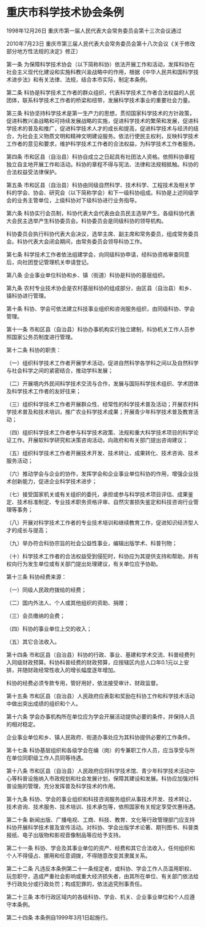 # 重庆市科学技术协会条例

1998年12月26日 重庆市第一届人民代表大会常务委员会第十三次会议通过

2010年7月23日 重庆市第三届人民代表大会常务委员会第十八次会议《关于修改部分地方性法规的决定》修正）

<!-- INFO END -->

第一条 为保障科学技术协会（以下简称科协）依法开展工作和活动，发挥科协在社会主义现代化建设和实施科教兴渝战略中的作用，根据《中华人民共和国科学技术进步法》和有关法律、法规，结合本市实际，制定本条例。

第二条 科协是科学技术工作者的群众组织，代表科学技术工作者合法权益的人民团体，联系科学技术工作者的桥梁和纽带，发展科学技术事业的重要社会力量。

第三条 科协坚持科学技术是第一生产力的思想，贯彻国家科学技术的方针政策，促进科教兴渝战略和可持续发展战略的实施，促进科学技术的繁荣和发展，促进科学技术的普及和推广，促进科学技术人才的成长和提高，促进科学技术与经济的结合，为社会主义物质文明和精神文明建设服务。依法行使民主权利，反映科学技术工作者的意见和要求，维护科学技术工作者的合法权益，为科学技术工作者服务。

第四条 市和区县（自治县）科协自成立之日起具有社团法人资格。依照科协章程独立自主地开展工作和活动。科协的章程不得与宪法、法律和法规相抵触。科协的合法权益受法律保护。

第五条 市和区县（自治县）科协由同级自然科学、技术科学、工程技术及相关学科的学会、协会、研究会（以下简称学会）和下一级科协组成。科协是上述同级学会的业务主管单位，上级科协对下级科协进行业务指导。

第六条 科协实行会员制，科协代表大会代表由会员民主选举产生。各级科协代表大会民主选举产生科协委员会。科协委员会是同级科协的领导机构。

科协委员会执行科协代表大会决议，选举主席、副主席和常务委员，组成常务委员会。科协代表大会闭会期间，由常务委员会领导科协工作。

第七条 科学技术工作者依法组建学会，向同级科协申请，经科协资格审查同意后，向社团登记管理机关申请登记。

第八条 企业事业单位科协和乡、镇（街道）科协是科协的基层组织。

第九条 农村专业技术协会是农村基层科协的组成部分，由区县（自治县）和乡、镇科协进行管理。

第十条 科协、学会可依法建立科技事业组织和咨询服务组织，由同级科协、学会管理。

第十一条 市和区县（自治县）科协办事机构实行独立建制，科协机关工作人员参照国家公务员制度进行管理。

第十二条 科协的职责：

（一）组织科学技术工作者开展学术活动，促进自然科学各学科之间以及自然科学与社会科学之间的紧密结合，推动学科发展；

（二）开展境内外民间科学技术交流与合作，发展与国际科学技术组织、学术团体及科学技术工作者的友好往来；

（三）组织科学技术工作者开展群众性、经常性的科学技术普及活动；开展农村科学技术普及和技术培训，推广农业科学技术成果；开展青少年科学技术普及教育活动；

（四）组织科学技术工作者参与科学技术政策、法规和重大科学技术项目的科学论证工作。开展软科学研究和决策咨询活动，向政府和有关部门提出咨询建议；

（五）组织科学技术工作者开展技术开发、技术转让、成果转化、技术咨询、技术服务活动；

（六）推动学会与企业的协作，发挥学会和企业事业单位科协的作用，增强企业技术创新能力，促进企业科学技术进步；

（七）接受国家机关或有关组织的委托，承担或参与科学技术项目评估、成果鉴定、技术标准制定、专业技术职务资格评审、自然灾害损失鉴定和科技咨询行业管理等事务；

（八）开展对科学技术工作者的专业技术培训和继续教育工作，促进知识经济型人才的成长与提高；

（九）举办符合科协宗旨的社会公益性事业，编辑出版学术、科普刊物；

（十）科学技术工作者的合法权益受到侵犯时，科协应为其提供支持和帮助，并有权向行为发生单位或有关部门提出处理建议，有关单位应予协助。

第十三条 科协经费来源：

（一）同级人民政府拨给的经费；

（二）国内外法人、个人或其他组织的资助、捐赠；

（三）会员缴纳的会费；

（四）科协的事业单位上交的收入；

（五）其它合法收入。

第十四条 市和区县（自治县）科协的行政、事业、基建和学术交流、科普经费列入同级财政预算。科协科普经费的财政预算，应按辖区内总人口年0.1元以上安排，并随财政经常性收入的增长幅度逐年增加。

科协的经费必须专款专用，管好用好，依法接受审计、财政监督。

第十五条 市和区县（自治县）人民政府应表彰和奖励在科协工作和科学技术活动中做出突出成绩的组织和个人。

第十六条 学会办事机构所在单位应为学会开展活动提供必要的条件，并保持人员的相对稳定。

企业事业单位和乡、镇人民政府、街道办事处应为其科协提供必要的工作条件。

第十七条 科协基层组织和各级学会在编（岗）的专兼职工作人员，应当享受与所在单位同职级工作人员同等待遇。

第十八条 市和区县（自治县）人民政府应将科学技术馆、青少年科学技术活动中心等科普设施纳入市政规划和社会发展计划，保障其建设和发展。科协应加强对科普设施的管理，充分发挥普及科学技术的作用。

第十九条 科协、学会的事业组织和科技咨询服务组织从事技术开发、技术转让、技术咨询、技术服务、技术培训、技术承包等，依照国家有关规定享受优惠待遇。

第二十条 新闻出版、广播电视、工商、科技、教育、文化等行政管理部门应支持科协开展科学技术普及宣传活动。对科协、学会出版学术论著、期刊图书、科普类报纸、电子出版物和影视音像制品等应给予支持。

第二十一条 科协、学会及其事业单位的资产、经费和其它合法收入，任何组织和个人不得侵占、挪用和任意调拨，不得随意改变其隶属关系。

第二十二条 凡违反本条例第二十一条规定者，或科协、学会工作人员滥用职权、玩忽职守，造成严重社会影响或重大经济损失者，由其所在单位、有关部门依法给予行政处分或行政处罚；构成犯罪的，依法追究刑事责任。

第二十三条 本市行政区域内的各级科协、学会、机关、企业事业单位和个人应遵守本条例。

第二十四条 本条例自1999年3月1日起施行。

